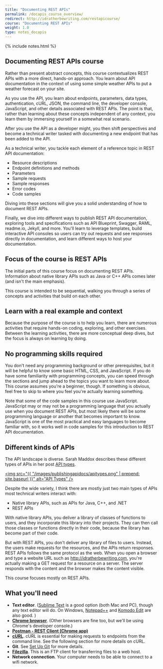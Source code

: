 ```yaml
---
title: "Documenting REST APIs"
permalink: /docapis_course_overview/
redirect: http://idratherbewriting.com/restapicourse/
course: "Documenting REST APIs"
weight: 1.0
type: notes_docapis
---
```

{% include notes.html %}

## Documenting REST APIs course

Rather than present abstract concepts, this course contextualizes REST APIs with a more direct, hands-on approach. You learn about API documentation in the context of using some simple weather APIs to put a weather forecast on your site.

As you use the API, you learn about endpoints, parameters, data types, authentication, cURL, JSON, the command line, the developer console, JavaScript, and other details associated with REST APIs. The point is that, rather than learning about these concepts independent of any context, you learn them by immersing yourself in a somewhat real scenario.

After you use the API as a developer might, you then shift perspectives and become a technical writer tasked with documenting a new endpoint that has been added to the API.

As a technical writer, you tackle each element of a reference topic in REST API documentation: 

* Resource descriptions
* Endpoint definitions and methods
* Parameters
* Sample requests
* Sample responses
* Error codes
* Code samples

Diving into these sections will give you a solid understanding of how to document REST APIs.

Finally, we dive into different ways to publish REST API documentation, exploring tools and specifications such as API Blueprint, Swagger, RAML, readme.io, Jekyll, and more. You'll learn to leverage templates, build interactive API consoles so users can try out requests and see responses directly in documentation, and learn different ways to host your documentation.

## Focus of the course is REST APIs
The initial parts of this course focus on documenting REST APIs. Information about native library APIs such as Java or C++ APIs comes later (and isn't the main emphasis). 

This course is intended to be sequential, walking you through a series of concepts and activities that build on each other. 

## Learn with a real example and context

Because the purpose of the course is to help you learn, there are numerous activities that require hands-on coding, exploring, and other exercises. Between the learning activities, there are more conceptual deep dives, but the focus is always on learning by doing.

## No programming skills required

You don't need any programming background or other prerequisites, but it will be helpful to know some basic HTML, CSS, and JavaScript. If you do have some familiarity with programming concepts, you can speed through the sections and jump ahead to the topics you want to learn more about. This course assumes you're a beginner, though. If something is obvious, feel free to skip to where you feel you're actually learning something.

Note that some of the code samples in this course use JavaScript. JavaScript may or may not be a programming language that you actually use when you document REST APIs, but most likely there will be some programming language or another that becomes important to know. JavaScript is one of the most practical and easy languages to become familiar with, so it works well in code samples for this introduction to REST API documentation.

## Different kinds of APIs
The API landscape is diverse. Sarah Maddox describes these different types of APIs in her post [API types](https://ffeathers.wordpress.com/2014/02/16/api-types/).

<a href="https://ffeathers.wordpress.com/2014/02/16/api-types/"><img src="{{ "/images/publishingapidocs/apitypes.png" | prepend: site.baseurl }}" alt="API Types" /></a>

Despite the wide variety, I think there are mostly just two main types of APIs most technical writers interact with:

* Native library APIs, such as APIs for Java, C++, and .NET
* REST APIs

With native library APIs, you deliver a library of classes of functions to users, and they incorporate this library into their projects. They can then call those classes or functions directly in their code, because the library has become part of their code. 

But with REST APIs, you don't deliver any library of files to users. Instead, the users make requests for the resources, and the APIs return responses. REST APIs follows the same protocol as the web. When you open a browser and type a website URL such as http://idratherbewriting.com, you're actually making a GET request for a resource on a server. The server responds with the content and the browser makes the content visible.

This course focuses mostly on REST APIs.

## What you'll need

* **Text editor**. ([Sublime Text](http://www.sublimetext.com/) is a good option (both Mac and PC), though any text editor will do. On Windows, [Notepad++](https://notepad-plus-plus.org/) and [Komodo Edit](http://komodoide.com/komodo-edit/) are also good. )
* **[Chrome browser](http://www.google.com/chrome/)**. (Other browsers are fine too, but we'll be using Chrome's developer console.)
* **[Postman - REST Client (Chrome app)](https://chrome.google.com/webstore/detail/postman-rest-client/fdmmgilgnpjigdojojpjoooidkmcomcm?hl=en)**
* **[cURL](http://curl.haxx.se/)**. cURL is essential for making requests to endpoints from the command line.  See the following section for more details on cURL.
* **Git**. See [Set Up Git](https://help.github.com/articles/set-up-git/) for more details. 
* **[Filezilla](https://filezilla-project.org/)**. This is an FTP client for transferring files to a web host.
* **Network connection**. Your computer needs to be able to connect to a wifi network.


